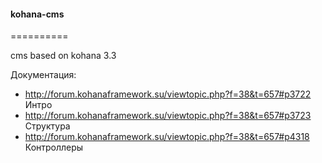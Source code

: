 #### kohana-cms
==========

cms based on kohana 3.3

Документация: 

- http://forum.kohanaframework.su/viewtopic.php?f=38&t=657#p3722 Интро
- http://forum.kohanaframework.su/viewtopic.php?f=38&t=657#p3723 Структура
- http://forum.kohanaframework.su/viewtopic.php?f=38&t=657#p4318 Контроллеры

